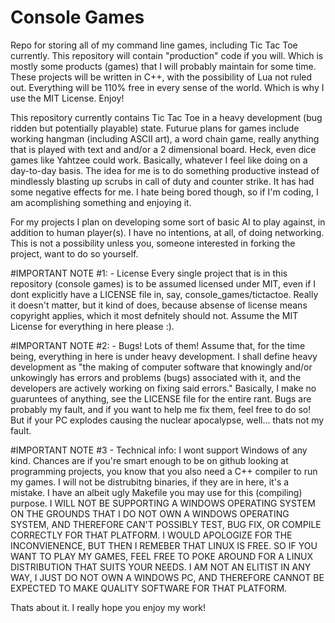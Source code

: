 # Console Games
Repo for storing all of my command line games, including Tic Tac Toe currently. This repository will contain "production" code if you will. Which is mostly some products (games) that I will probably maintain for some time. These projects will be written in C++, with the possibility of Lua not ruled out. Everything will be 110% free in every sense of the world. Which is why I use the MIT License. Enjoy!

This repository currently contains Tic Tac Toe in a heavy development (bug ridden but potentially playable) state. Futurue plans for games include working hangman (including ASCII art), a word chain game, really anything that is played with text and and/or a 2 dimensional board. Heck, even dice games like Yahtzee could work. Basically, whatever I feel like doing on a day-to-day basis. The idea for me is to do something productive instead of mindlessly blasting up scrubs in call of duty and counter strike. It has had some negative effects for me. I hate being bored though, so if I'm coding, I am acomplishing something and enjoying it.

For my projects I plan on developing some sort of basic AI to play against, in addition to human player(s). I have no intentions, at all, of doing networking. This is not a possibility unless you, someone interested in forking the project, want to do so yourself.

#IMPORTANT NOTE #1: - License
Every single project that is in this repository (console games) is to be assumed licensed under MIT, even if I dont explicitly have a LICENSE file in, say, console_games/tictactoe. Really it doesn't matter, but it kind of does, because absense of license means copyright applies, which it most defnitely should not. Assume the MIT License for everything in here please :). 

#IMPORTANT NOTE #2: - Bugs! Lots of them!
Assume that, for the time being, everything in here is under heavy development. I shall define heavy development as "the making of computer software that knowingly and/or unkowingly has errors and problems (bugs) associated with it, and the developers are actively working on fixing said errors." Basically, I make no guaruntees of anything, see the LICENSE file for the entire rant. Bugs are probably my fault, and if you want to help me fix them, feel free to do so! But if your PC explodes causing the nuclear apocalypse, well... thats not my fault. 

#IMPORTANT NOTE #3 - Technical info: I wont support Windows of any kind.
Chances are if you're smart enough to be on github looking at programming projects, you know that you also need a C++ compiler to run my games. I will not be distrubitng binaries, if they are in here, it's a mistake. I have an albeit ugly Makefile you may use for this (compiling) purpose. I WILL NOT BE SUPPORTING A WINDOWS OPERATING SYSTEM ON THE GROUNDS THAT I DO NOT OWN A WINDOWS OPERATING SYSTEM, AND THEREFORE CAN'T POSSIBLY TEST, BUG FIX, OR COMPILE CORRECTLY FOR THAT PLATFORM. I WOULD APOLOGIZE FOR THE INCONVIENENCE, BUT THEN I REMEBER THAT LINUX IS FREE. SO IF YOU WANT TO PLAY MY GAMES, FEEL FREE TO POKE AROUND FOR A LINUX DISTRIBUTION THAT SUITS YOUR NEEDS. I AM NOT AN ELITIST IN ANY WAY, I JUST DO NOT OWN A WINDOWS PC, AND THEREFORE CANNOT BE EXPECTED TO MAKE QUALITY SOFTWARE FOR THAT PLATFORM.

Thats about it. I really hope you enjoy my work!
